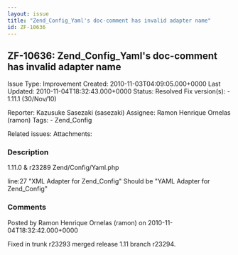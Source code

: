 ```yaml
---
layout: issue
title: "Zend_Config_Yaml's doc-comment has invalid adapter name"
id: ZF-10636
---
```


ZF-10636: Zend\_Config\_Yaml's doc-comment has invalid adapter name
-------------------------------------------------------------------

 Issue Type: Improvement Created: 2010-11-03T04:09:05.000+0000 Last Updated: 2010-11-04T18:32:43.000+0000 Status: Resolved Fix version(s): - 1.11.1 (30/Nov/10)
 
 Reporter:  Kazusuke Sasezaki (sasezaki)  Assignee:  Ramon Henrique Ornelas (ramon)  Tags: - Zend\_Config
 
 Related issues: 
 Attachments: 
### Description

1.11.0 & r23289 Zend/Config/Yaml.php

line:27 "XML Adapter for Zend\_Config" Should be "YAML Adapter for Zend\_Config"

 

 

### Comments

Posted by Ramon Henrique Ornelas (ramon) on 2010-11-04T18:32:42.000+0000

Fixed in trunk r23293 merged release 1.11 branch r23294.

 

 